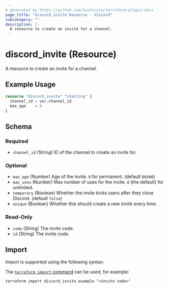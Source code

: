 ```yaml
---
# generated by https://github.com/hashicorp/terraform-plugin-docs
page_title: "discord_invite Resource - discord"
subcategory: ""
description: |-
  A resource to create an invite for a channel.
---
```


# discord_invite (Resource)

A resource to create an invite for a channel.

## Example Usage

```terraform
resource "discord_invite" "chatting" {
  channel_id = var.channel_id
  max_age    = 0
}
```

<!-- schema generated by tfplugindocs -->
## Schema

### Required

- `channel_id` (String) ID of the channel to create an invite for.

### Optional

- `max_age` (Number) Age of the invite. `0` for permanent. (default `86400`)
- `max_uses` (Number) Max number of uses for the invite. `0` (the default) for unlimited.
- `temporary` (Boolean) Whether the invite kicks users after they close Discord. (default `false`)
- `unique` (Boolean) Whether this should create a new invite every time.

### Read-Only

- `code` (String) The invite code.
- `id` (String) The invite code.

## Import

Import is supported using the following syntax:

The [`terraform import` command](https://developer.hashicorp.com/terraform/cli/commands/import) can be used, for example:

```shell
terraform import discord_invite.example "<invite code>"
```
